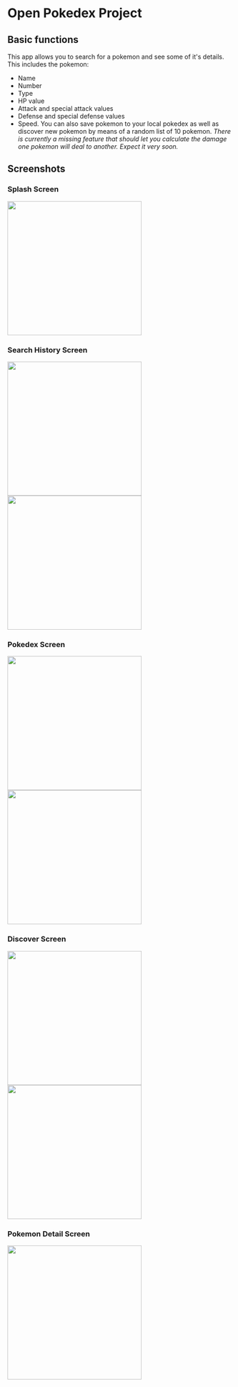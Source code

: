 # Open Pokedex Project
## Basic functions
This app allows you to search for a pokemon and see some of it's details. This includes the pokemon:
- Name
- Number
- Type
- HP value
- Attack and special attack values
- Defense and special defense values
- Speed. 
You can also save pokemon to your local pokedex as well as discover new pokemon by means of a random list of 10 pokemon.
*There is currently a missing feature that should let you calculate the damage one pokemon will deal to another. Expect it very soon.*

## Screenshots

### Splash Screen
<p float="left">
  <img src="https://i.imgur.com/Hu0iGCk.jpeg" width="300" /> 
</p>

### Search History Screen
<p float="left">
  <img src="https://i.imgur.com/xDggiMM.jpeg" width="300" />
  <img src="https://i.imgur.com/F7JxACy.jpeg" width="300" /> 
</p>

### Pokedex Screen
<p float="left">
  <img src="https://i.imgur.com/bKHBdSo.jpeg" width="300" />
  <img src="https://i.imgur.com/AzuTy7A.jpeg" width="300" /> 
</p>

### Discover Screen
<p float="left">
  <img src="https://i.imgur.com/mYRelH9.jpeg" width="300" />
  <img src="https://i.imgur.com/w4GOOu5.jpeg" width="300" /> 
</p>

### Pokemon Detail Screen
<p float="left">
  <img src="https://i.imgur.com/7AhZ0hW.jpeg" width="300" /> 
</p>
